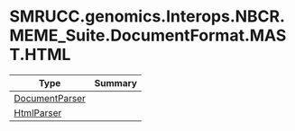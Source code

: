 ﻿
# SMRUCC.genomics.Interops.NBCR.MEME_Suite.DocumentFormat.MAST.HTML

|Type|Summary|
|----|-------|
|[DocumentParser](./DocumentParser.md)||
|[HtmlParser](./HtmlParser.md)||

